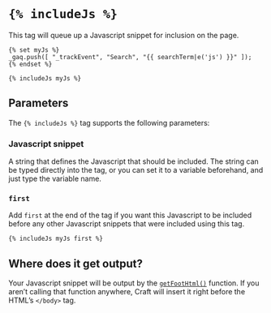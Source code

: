 # `{% includeJs %}`

This tag will queue up a Javascript snippet for inclusion on the page.

```twig
{% set myJs %}
_gaq.push([ "_trackEvent", "Search", "{{ searchTerm|e('js') }}" ]);
{% endset %}

{% includeJs myJs %}
```

## Parameters

The `{% includeJs %}` tag supports the following parameters:

### Javascript snippet

A string that defines the Javascript that should be included. The string can be typed directly into the tag, or you can set it to a variable beforehand, and just type the variable name.

### `first`

Add `first` at the end of the tag if you want this Javascript to be included before any other Javascript snippets that were included using this tag.

```twig
{% includeJs myJs first %}
```

## Where does it get output?

Your Javascript snippet will be output by the [`getFootHtml()`](functions.md#getFootHtml) function. If you aren’t calling that function anywhere, Craft will insert it right before the HTML’s `</body>` tag.

